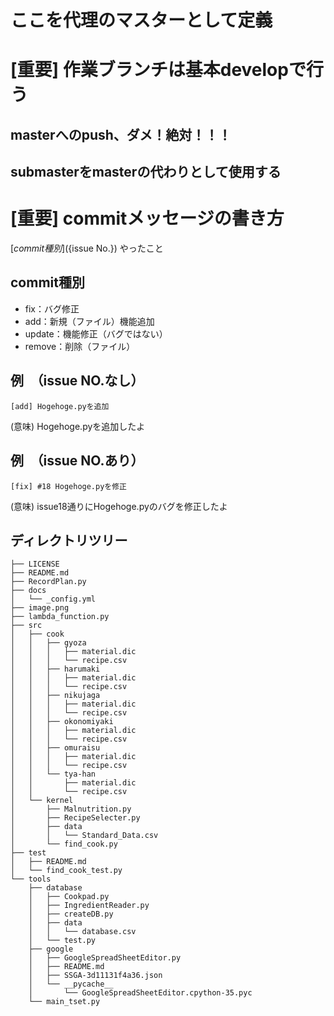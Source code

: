 # ここを代理のマスターとして定義

# [重要] 作業ブランチは基本developで行う

## masterへのpush、ダメ！絶対！！！

## submasterをmasterの代わりとして使用する

# [重要] commitメッセージの書き方

[${commit種別}] (${issue No.}) やったこと

## commit種別

- fix：バグ修正
- add：新規（ファイル）機能追加
- update：機能修正（バグではない）
- remove：削除（ファイル）

## 例　（issue NO.なし）

`[add] Hogehoge.pyを追加`

(意味) Hogehoge.pyを追加したよ

## 例　（issue NO.あり）

`[fix] #18 Hogehoge.pyを修正`

(意味) issue18通りにHogehoge.pyのバグを修正したよ

## ディレクトリツリー

```
├── LICENSE
├── README.md
├── RecordPlan.py
├── docs
│   └── _config.yml
├── image.png
├── lambda_function.py
├── src
│   ├── cook
│   │   ├── gyoza
│   │   │   ├── material.dic
│   │   │   └── recipe.csv
│   │   ├── harumaki
│   │   │   ├── material.dic
│   │   │   └── recipe.csv
│   │   ├── nikujaga
│   │   │   ├── material.dic
│   │   │   └── recipe.csv
│   │   ├── okonomiyaki
│   │   │   ├── material.dic
│   │   │   └── recipe.csv
│   │   ├── omuraisu
│   │   │   ├── material.dic
│   │   │   └── recipe.csv
│   │   └── tya-han
│   │       ├── material.dic
│   │       └── recipe.csv
│   └── kernel
│       ├── Malnutrition.py
│       ├── RecipeSelecter.py
│       ├── data
│       │   └── Standard_Data.csv
│       └── find_cook.py
├── test
│   ├── README.md
│   └── find_cook_test.py
└── tools
    ├── database
    │   ├── Cookpad.py
    │   ├── IngredientReader.py
    │   ├── createDB.py
    │   ├── data
    │   │   └── database.csv
    │   └── test.py
    ├── google
    │   ├── GoogleSpreadSheetEditor.py
    │   ├── README.md
    │   ├── SSGA-3d11131f4a36.json
    │   └── __pycache__
    │       └── GoogleSpreadSheetEditor.cpython-35.pyc
    └── main_tset.py

```
